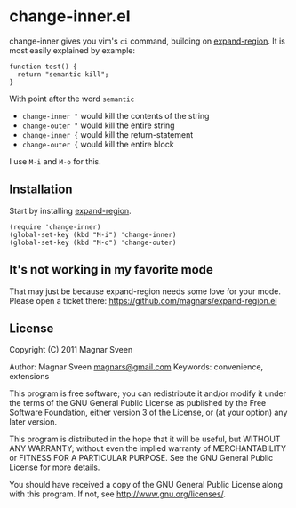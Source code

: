 # change-inner.el

change-inner gives you vim's `ci` command, building on
[expand-region](https://github.com/magnars/expand-region.el). It is most easily
explained by example:

    function test() {
      return "semantic kill";
    }

With point after the word `semantic`

 * `change-inner "` would kill the contents of the string
 * `change-outer "` would kill the entire string
 * `change-inner {` would kill the return-statement
 * `change-outer {` would kill the entire block

I use `M-i` and `M-o` for this.

## Installation

Start by installing
[expand-region](https://github.com/magnars/expand-region.el).

    (require 'change-inner)
    (global-set-key (kbd "M-i") 'change-inner)
    (global-set-key (kbd "M-o") 'change-outer)

## It's not working in my favorite mode

That may just be because expand-region needs some love for your mode. Please
open a ticket there: https://github.com/magnars/expand-region.el

## License

Copyright (C) 2011 Magnar Sveen

Author: Magnar Sveen <magnars@gmail.com>
Keywords: convenience, extensions

This program is free software; you can redistribute it and/or modify
it under the terms of the GNU General Public License as published by
the Free Software Foundation, either version 3 of the License, or
(at your option) any later version.

This program is distributed in the hope that it will be useful,
but WITHOUT ANY WARRANTY; without even the implied warranty of
MERCHANTABILITY or FITNESS FOR A PARTICULAR PURPOSE.  See the
GNU General Public License for more details.

You should have received a copy of the GNU General Public License
along with this program.  If not, see <http://www.gnu.org/licenses/>.
